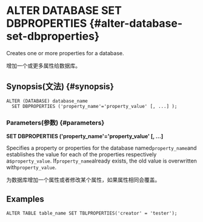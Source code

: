 # ALTER DATABASE SET DBPROPERTIES {#alter-database-set-dbproperties}

Creates one or more properties for a database.

增加一个或更多属性给数据库。

## Synopsis\(文法\) {#synopsis}

```
ALTER (DATABASE) database_name
  SET DBPROPERTIES ('property_name'='property_value' [, ...] );
```

### Parameters\(参数\) {#parameters}

**SET DBPROPERTIES \('property\_name'='property\_value' \[, ...\]**

Specifies a property or properties for the database named`property_name`and establishes the value for each of the properties respectively as`property_value`. If`property_name`already exists, the old value is overwritten with`property_value`.

为数据库增加一个属性或者修改某个属性，如果属性相同会覆盖。

## Examples

```
ALTER TABLE table_name SET TBLPROPERTIES('creator' = 'tester');
```



